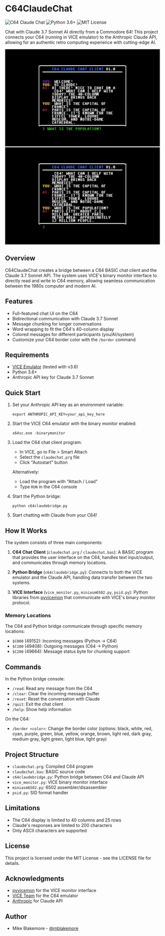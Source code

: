 # C64ClaudeChat

![C64 Claude Chat](https://img.shields.io/badge/C64-Claude%20Chat-blue)
![Python 3.6+](https://img.shields.io/badge/Python-3.6%2B-green)
![MIT License](https://img.shields.io/badge/License-MIT-yellow)

Chat with Claude 3.7 Sonnet AI directly from a Commodore 64! This project connects your C64 (running in VICE emulator) to the Anthropic Claude API, allowing for an authentic retro computing experience with cutting-edge AI.

![ClaudeChat](images/claudechat1.png)
![ClaudeChat](images/claudechat2.png)

## Overview

C64ClaudeChat creates a bridge between a C64 BASIC chat client and the Claude 3.7 Sonnet API. The system uses VICE's binary monitor interface to directly read and write to C64 memory, allowing seamless communication between the 1980s computer and modern AI.

## Features

- Full-featured chat UI on the C64
- Bidirectional communication with Claude 3.7 Sonnet
- Message chunking for longer conversations
- Word wrapping to fit the C64's 40-column display
- Colored messages for different participants (you/AI/system)
- Customize your C64 border color with the `/border` command

## Requirements

- [VICE Emulator](https://vice-emu.sourceforge.io/) (tested with v3.6)
- Python 3.6+
- Anthropic API key for Claude 3.7 Sonnet

## Quick Start

1. Set your Anthropic API key as an environment variable:
   ```
   export ANTHROPIC_API_KEY=your_api_key_here
   ```

2. Start the VICE C64 emulator with the binary monitor enabled:
   ```
   x64sc.exe -binarymonitor
   ```

3. Load the C64 chat client program:
   - In VICE, go to File > Smart Attach
   - Select the `claudechat.prg` file 
   - Click "Autostart" button
   
   Alternatively:
   - Load the program with "Attach / Load"
   - Type `RUN` in the C64 console

4. Start the Python bridge:
   ```
   python c64claudebridge.py
   ```

5. Start chatting with Claude from your C64!

## How It Works

The system consists of three main components:

1. **C64 Chat Client** (`claudechat.prg` / `claudechat.bas`): A BASIC program that provides the user interface on the C64, handles text input/output, and communicates through memory locations.

2. **Python Bridge** (`c64claudebridge.py`): Connects to both the VICE emulator and the Claude API, handling data transfer between the two systems.

3. **VICE Interface** (`vice_monitor.py`, `miniasm6502.py`, `psid.py`): Python libraries from [pyvicemon](https://github.com/Galfodo/pyvicemon) that communicate with VICE's binary monitor protocol.

### Memory Locations

The C64 and Python bridge communicate through specific memory locations:
- `$C000` (49152): Incoming messages (Python → C64)
- `$C100` (49408): Outgoing messages (C64 → Python)
- `$C200` (49664): Message status byte for chunking support

## Commands

In the Python bridge console:
- `/read`: Read any message from the C64
- `/clear`: Clear the incoming message buffer
- `/reset`: Reset the conversation with Claude
- `/quit`: Exit the chat client
- `/help`: Show help information

On the C64:
- `/border <color>`: Change the border color (options: black, white, red, cyan, purple, green, blue, yellow, orange, brown, light red, dark gray, medium gray, light green, light blue, light gray)

## Project Structure

- `claudechat.prg`: Compiled C64 program
- `claudechat.bas`: BASIC source code
- `c64claudebridge.py`: Python bridge between C64 and Claude API
- `vice_monitor.py`: VICE binary monitor interface
- `miniasm6502.py`: 6502 assembler/disassembler
- `psid.py`: SID format handler

## Limitations

- The C64 display is limited to 40 columns and 25 rows
- Claude's responses are limited to 200 characters
- Only ASCII characters are supported

## License

This project is licensed under the MIT License - see the LICENSE file for details.

## Acknowledgments

- [pyvicemon](https://github.com/Galfodo/pyvicemon) for the VICE monitor interface
- [VICE Team](https://vice-emu.sourceforge.io/) for the C64 emulator
- [Anthropic](https://anthropic.com/) for Claude API

## Author

- Mike Blakemore - [@mblakemore](https://github.com/mblakemore)
